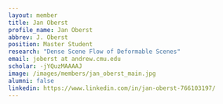 ```yaml
---
layout: member
title: Jan Oberst
profile_name: Jan Oberst
abbrev: J. Oberst
position: Master Student
research: "Dense Scene Flow of Deformable Scenes"
email: joberst at andrew.cmu.edu
scholar: -jYQuzMAAAAJ
image: /images/members/jan_oberst_main.jpg
alumni: false
linkedin: https://www.linkedin.com/in/jan-oberst-766103197/
---
```

